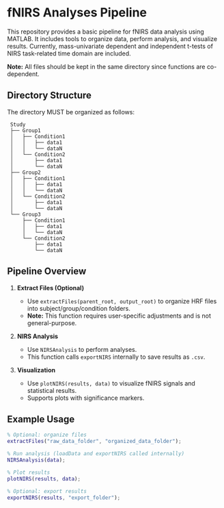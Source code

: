 # fNIRS Analyses Pipeline

This repository provides a basic pipeline for fNIRS data analysis using MATLAB. It includes tools to organize data, perform analysis, and visualize results.
Currently, mass-univariate dependent and independent t-tests of NIRS task-related time domain are included.

**Note:** All files should be kept in the same directory since functions are co-dependent.

## Directory Structure

The directory MUST be organized as follows:
```
 Study
 ├── Group1
 │   ├── Condition1
 │   │   ├── data1
 │   │   └── dataN
 │   └── Condition2
 │       ├── data1
 │       └── dataN
 ├── Group2
 │   ├── Condition1
 │   │   ├── data1
 │   │   └── dataN
 │   └── Condition2
 │       ├── data1
 │       └── dataN
 └── Group3
     ├── Condition1
     │   ├── data1
     │   └── dataN
     └── Condition2
         ├── data1
         └── dataN
```
## Pipeline Overview

1. **Extract Files (Optional)**
   - Use `extractFiles(parent_root, output_root)` to organize HRF files into subject/group/condition folders.
   - **Note:** This function requires user-specific adjustments and is not general-purpose.

2. **NIRS Analysis**
   - Use `NIRSAnalysis` to perform analyses.
   - This function calls `exportNIRS` internally to save results as `.csv`.
  
3. **Visualization**
   - Use `plotNIRS(results, data)` to visualize fNIRS signals and statistical results.
   - Supports plots with significance markers.

## Example Usage

```matlab
% Optional: organize files
extractFiles("raw_data_folder", "organized_data_folder");

% Run analysis (loadData and exportNIRS called internally)
NIRSAnalysis(data);

% Plot results
plotNIRS(results, data);

% Optional: export results
exportNIRS(results, "export_folder");
